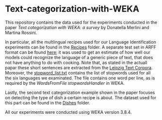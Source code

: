 # Text-categorization-with-WEKA
This repository contains the data used for the experiments conducted in the paper _Text categorization with WEKA: a survey_ by Donatella Merlini and Martina Rossini.

In particular, all the multlingual recipes used for our Language Identification experiments can be found in the [Recipes](https://github.com/mwritescode/text-categorization-with-WEKA/tree/main/data/datasets/Recipes) folder. A separate test set in ARFF format can be found [here](https://github.com/mwritescode/text-categorization-with-WEKA/blob/main/data/datasets/leipzig_set.arff); it was used to get an estimate of how well our models could recognize the language of a generic piece of text, that does not have anything to do with cooking. Note that, as stated in the actuall papar these short sentences are extracted from the [Leipzig Text Corpora](https://wortschatz.uni-leipzig.de/en/download). <br/>
Moreover, the [stopword_list.txt](https://github.com/mwritescode/text-categorization-with-WEKA/blob/main/data/stopwords/stopword_list.txt) contains the list of stopwords used for all the six languages we examinated. The file contains one word per line, as is required by the _WordsFromFile_ _stopwordsHandler_ in WEKA.

Lastly, the second text categorization example shown in the paper focuses on detecting the type of dish a certain recipe is about. The dataset used for this part can be found in the [Dishes](https://github.com/mwritescode/text-categorization-with-WEKA/tree/main/data/datasets/Dishes) folder.

All our experiments were conducted using WEKA version 3.8.4.
